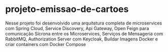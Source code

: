 # projeto-emissao-de-cartoes
Nesse projeto foi desenvolvido uma arquitetura completa de microservices com Spring Cloud, Service Discovery, Api Gateway,
Open Feign para comunicação Sícrona entre os Microservices, Serviços de Mensageria com RabbitMQ,
Authorization Server com Keycloak, Buildar Imagens Docker e criar containers com Docker Compose
